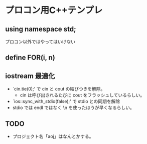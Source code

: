 # プロコン用C++テンプレ

## using namespace std;
プロコン以外ではやってはいけない


## define FOR(i, n)


## iostream 最適化
* `cin.tie(0);' で cin と cout の結びつきを解除。
  * cin は呼び出されるたびに cout をフラッシュしているらしい。
* `ios::sync_with_stdio(false);' で stdio との同期を解除
* stdio では endl ではなく \n を使ったほうが早くなるらしい。



## TODO
* プロジェクト名「aoj」はなんとかする。